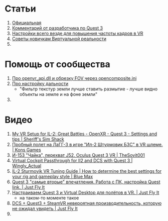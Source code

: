 # Статьи
1. [Официальная](https://forum.il2sturmovik.ru/topic/5730-%D1%81%D0%BE%D0%B2%D0%B5%D1%82%D1%8B-%D0%BF%D0%BE-%D0%BD%D0%B0%D1%81%D1%82%D1%80%D0%BE%D0%B9%D0%BA%D0%B5-%D0%B2%D0%B8%D1%80%D1%82%D1%83%D0%B0%D0%BB%D1%8C%D0%BD%D0%BE%D0%B9-%D1%80%D0%B5%D0%B0%D0%BB%D1%8C%D0%BD%D0%BE%D1%81%D1%82%D0%B8/)
2. [Комментарий от разработчика по Quest 3](https://forum.il2sturmovik.ru/topic/16544-quest-3/#findComment-906746)
3. [Настройки всего везде для повышения частоты кадров в VR](https://forum.il2sturmovik.ru/topic/17141-%D0%BD%D0%B0%D1%81%D1%82%D1%80%D0%BE%D0%B9%D0%BA%D0%B8-%D0%B2%D1%81%D0%B5%D0%B3%D0%BE-%D0%B2%D0%B5%D0%B7%D0%B4%D0%B5-%D0%B4%D0%BB%D1%8F-%D0%BF%D0%BE%D0%B2%D1%8B%D1%88%D0%B5%D0%BD%D0%B8%D1%8F-%D1%87%D0%B0%D1%81%D1%82%D0%BE%D1%82%D1%8B-%D0%BA%D0%B0%D0%B4%D1%80%D0%BE%D0%B2-%D0%B2-vr/)
4. [Советы новичкам Виртуальной реальности](https://forum.il2sturmovik.ru/topic/6927-%D1%81%D0%BE%D0%B2%D0%B5%D1%82%D1%8B-%D0%BD%D0%BE%D0%B2%D0%B8%D1%87%D0%BA%D0%B0%D0%BC-%D0%B2%D0%B8%D1%80%D1%82%D1%83%D0%B0%D0%BB%D1%8C%D0%BD%D0%BE%D0%B9-%D1%80%D0%B5%D0%B0%D0%BB%D1%8C%D0%BD%D0%BE%D1%81%D1%82%D0%B8/)
5. 

# Помощь от сообщества
1. [Про openvr_api.dll и обрезку FOV через opencomposite.ini](https://forum.il2sturmovik.ru/topic/16544-quest-3/page/59/#findComment-938214)
2. [Про настройку дальности](https://forum.il2sturmovik.ru/topic/16544-quest-3/page/55/#findComment-935880)
   - "Фильтр текстур земли лучше ставить размытие - лучше видно объекты на земле и на фоне земли"
3. 


# Видео
1. [My VR Setup for IL-2: Great Battles - OpenXR - Quest 3 - Settings and tips | Sheriff's Sim Shack](https://www.youtube.com/watch?v=I3rW5Z5Voew)
2. [Пробный полет на ЛаГГ-3 в игре "Ил-2 Штурмовик БЗС" в VR шлеме. | Kons Games](https://www.youtube.com/watch?v=C1-hFY23mh4)
3. [И-153 "Чайка", перехват J52. Oculus Quest 3 VR | TheSovit001](https://www.youtube.com/watch?v=k0wkRXltGNQ)
4. [Virtual Cockpit Passthrough for Il2 and DCS with Quest 3 | Wingly_Actual](https://www.youtube.com/watch?v=-mxX8p7GtgE)
5. [IL-2 Sturmovik VR Tuning Guide | How to determine the best settings for your rig and gameplay style | Blue Max](https://www.youtube.com/watch?v=jFXhfI7bcKg)
6. [Quest 3 "самые вторые" впечатления. Работа с ПК, настройка Quest link. | Just Fly It](https://www.youtube.com/watch?v=2dWkZ8eAhFU)
7. [Настраиваем Quest 3 и Virtual Desktop для полётов в VR. | Just Fly It](https://www.youtube.com/watch?v=tnESzVvxiRs)
   - на таком-то моменте такое
8. [DCS + Quest3 + SteamVR невероятная производительность, которую не ожидал увидеть | Just Fly It](https://www.youtube.com/watch?v=uzObGJEVBSU)
9. 
